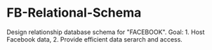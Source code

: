 # FB-Relational-Schema
Design relationship database schema for "FACEBOOK". Goal: 1. Host Facebook data, 2. Provide efficient data serarch and access.
